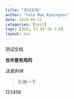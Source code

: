 ```yaml
---
title: "测试文档"
author: "Yale Max Rymingenu"
date: 2024-09-21
categories: [test]
tags: [测试, CC BY-SA 3.0]
layout: doc
---
```


测试文档

**也许是有用的**

*这是斜体*

> 引用一下

123456
